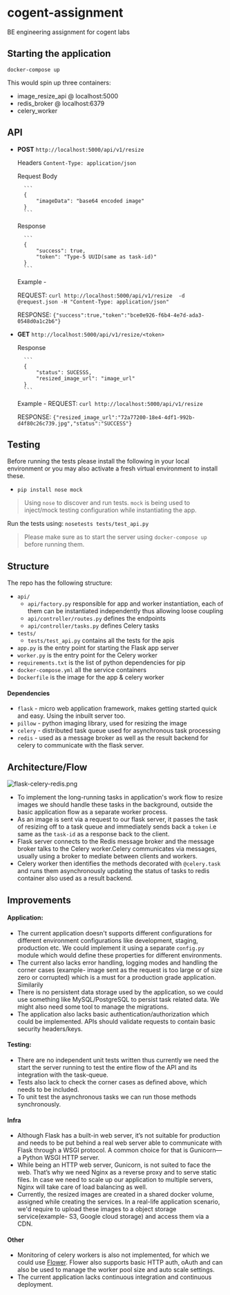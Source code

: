 # cogent-assignment
BE engineering assignment for cogent labs

## Starting the application
```docker
docker-compose up
```
This would spin up three containers:
- image_resize_api @ localhost:5000
- redis_broker @ localhost:6379
- celery_worker 

## API
- **POST** `http://localhost:5000/api/v1/resize`

    Headers 
     `Content-Type: application/json`
     
    Request Body

        ```
        {
            "imageData": "base64 encoded image"
        }
        ``` 
     Response

        ```
        {
            "success": true,
            "token": "Type-5 UUID(same as task-id)"
        }
        ``` 
    Example - 

    REQUEST: `curl http://localhost:5000/api/v1/resize  -d @request.json -H "Content-Type: application/json"`

    RESPONSE: `{"success":true,"token":"bce0e926-f6b4-4e7d-ada3-0548d0a1c2b6"}`
    
- **GET** `http://localhost:5000/api/v1/resize/<token>`
     
    Response

        ```
        {
            "status": SUCESSS,
            "resized_image_url": "image_url"
        }
        ```
    Example - 
    REQUEST: `curl http://localhost:5000/api/v1/resize`

    RESPONSE: `{"resized_image_url":"72a77200-18e4-4df1-992b-d4f80c26c739.jpg","status":"SUCCESS"}`

## Testing
Before running the tests please install the following in your local environment or you may also activate a fresh virtual environment to install these.
- `pip install nose mock`
>Using `nose` to discover and run tests. `mock` is being used to inject/mock testing configuration while instantiating the app.

Run the tests using: `nosetests tests/test_api.py`
> Please make sure as to start the server using `docker-compose up` before running them.

## Structure
The repo has the following structure:
- `api/` 
  - `api/factory.py` responsible for app and worker instantiation, each of them can be instantiated independently thus allowing loose coupling
  - `api/controller/routes.py` defines the endpoints
  - `api/controller/tasks.py` defines Celery tasks
- `tests/`
  - `tests/test_api.py` contains all the tests for the apis
- `app.py` is the entry point for starting the Flask app server
- `worker.py` is the entry point for the Celery worker
- `requirements.txt` is the list of python dependencies for pip
- `docker-compose.yml` all the service containers
- `Dockerfile` is the image for the app & celery worker

#### Dependencies
 - `flask` - micro web application framework, makes getting started quick and easy. Using the inbuilt server too.
 - `pillow` - python imaging library, used for resizing the image
 - `celery` - distributed task queue used for asynchronous task processing
 - `redis` - used as a message broker as well as the result backend for celery to communicate with the flask server.

## Architecture/Flow
![flask-celery-redis.png](https://github.com/anuragdhingra/cogent-assignment/blob/develop/flask-celery-redis.png)
- To implement the long-running tasks in application's work flow to resize images we should handle these tasks in the background, outside the basic application flow as a separate worker process.
- As an image is sent via a request to our flask server, it passes the task of resizing off to a task queue and immediately sends back a `token` i.e same as the `task-id` as a response back to the client.
- Flask server connects to the Redis message broker and the message broker talks to the Celery worker.Celery communicates via messages, usually using a broker to mediate between clients and workers. 
- Celery worker then identifies the methods decorated with `@celery.task` and runs them asynchronously updating the status of tasks to redis container also used as a result backend.


## Improvements
#### Application:
- The current application doesn't supports different configurations for different environment configurations like development, staging, production etc. We could implement it using a separate `config.py` module which would define these properties for different environments.
- The current also lacks error handling, logging modes and handling the corner cases (example- image sent as the request is too large or of size zero or corrupted) which is a must for a production grade application. Similarily 
- There is no persistent data storage used by the application, so we could use something like MySQL/PostgreSQL to persist task related data. We might also need some tool to manage the migrations.
- The application also lacks basic authentication/authorization which could be implemented. APIs should validate requests to contain basic security headers/keys.

#### Testing:
- There are no independent unit tests written thus currently we need the start the server running to test the entire flow of the API and its integration with the task-queue.
- Tests also lack to check the corner cases as defined above, which needs to be included.
- To unit test the asynchronous tasks we can run those methods synchronously. 

#### Infra
- Although Flask has a built-in web server, it’s not suitable for production and needs to be put behind a real web server able to communicate with Flask through a WSGI protocol. A common choice for that is Gunicorn— a Python WSGI HTTP server.
- While being an HTTP web server, Gunicorn, is not suited to face the web. That’s why we need Nginx as a reverse proxy and to serve static files. In case we need to scale up our application to multiple servers, Nginx will take care of load balancing as well.
- Currently, the resized images are created in a shared docker volume, assigned while creating the services. In a real-life application scenario, we'd require to upload these images to a object storage service(example- S3, Google cloud storage) and access them via a CDN. 

#### Other
- Monitoring of celery workers is also not implemented, for which we could use [Flower](https://flower.readthedocs.io/en/latest/). Flower also supports basic HTTP auth, oAuth and can also be used to manage the worker pool size and auto scale settings.
- The current application lacks continuous integration and continuous deployment.







